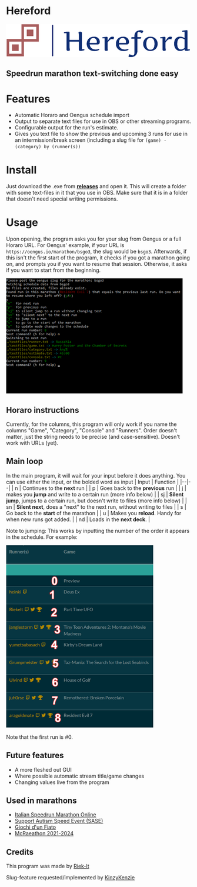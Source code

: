 # Hereford
![](docs/logo_small.png)
## Speedrun marathon text-switching done easy

# Features
- Automatic Horaro and Oengus schedule import
- Output to separate text files for use in OBS or other streaming programs.
- Configurable output for the run's estimate.
- Gives you text file to show the previous and upcoming 3 runs for use in an intermission/break screen (including a slug file for `(game) - (category) by (runner(s))`

# Install
Just download the .exe from [**releases**](https://github.com/riek-lt/hereford/releases) and open it. This will create a folder with some text-files in it that you use in OBS. Make sure that it is in a folder that doesn't need special writing permissions.

# Usage
Upon opening, the program asks you for your slug from Oengus or a full Horaro URL. For Oengus' example, if your URL is `https://oengus.io/marathon/bsgo3`, the slug would be `bsgo3`.
Afterwards, if this isn't the first start of the program, it checks if you got a marathon going on, and prompts you if you want to resume that session. Otherwise, it asks if you want to start from the beginning.

![](docs/programexample.png)

## Horaro instructions
Currently, for the columns, this program will only work if you name the columns "Game", "Category", "Console" and "Runners". Order doesn't matter, just the string needs to be precise (and case-sensitive). Doesn't work with URLs (yet).

## Main loop
In the main program, it will wait for your input before it does anything. You can use either the input, or the bolded word as input
|  Input | Function  |
|--|--|
| n | Continues to the **next** run |
| p | Goes back to the **previous** run |
| j | makes you **jump** and write to a certain run (more info below) |
| sj | **Silent jump**, jumps to a certain run, but doesn't write to files (more info below) |
| sn | **Silent next**, does a "next" to the next run, without writing to files |
| s | Go back to the **start** of the marathon |
| u | Makes you **reload**. Handy for when new runs got added. |
| nd | Loads in the **next deck**. |

Note to jumping: This works by inputting the number of the order it appears in the schedule. For example:

![](docs/scheduleexample.png)  

Note that the first run is #0.

## Future features
- A more fleshed out GUI
- Where possible automatic stream title/game changes
- Changing values live from the program

## Used in marathons
- [Italian Speedrun Marathon Online](https://oengus.io/marathon/ISMO)
- [Support Autism Speed Event (SASE)](https://www.twitch.tv/sase_marathon)
- [Giochi d'un Fiato](https://www.twitch.tv/videos/1144419727?filter=highlights&sort=time)
- [McRaeathon 2021-2024](https://www.twitch.tv/mcraeathon)

## Credits
This program was made by [Riek-lt](https://twitter.com/riek_lt)  

Slug-feature requested/implemented by [KinzyKenzie](https://twitter.com/kinzykenzie)
